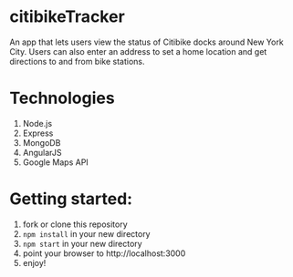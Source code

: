 # citibikeTracker
An app that lets users view the status of Citibike docks around New York City. 
Users can also enter an address to set a home location and get directions to and from bike stations.

# Technologies
1. Node.js
2. Express
3. MongoDB
4. AngularJS
5. Google Maps API

# Getting started:
1. fork or clone this repository
2. ```npm install``` in your new directory
3. ```npm start``` in your new directory
4. point your browser to http://localhost:3000
5. enjoy!
